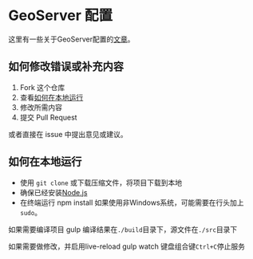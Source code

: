 # GeoServer 配置

这里有一些关于GeoServer配置的[文章](princessgod.github.io/GeoserverConfig)。

## 如何修改错误或补充内容

1. Fork 这个仓库
2. 查看[如何在本地运行](#如何在本地运行)
3. 修改所需内容
4. 提交 Pull Request

或者直接在 issue 中提出意见或建议。

## 如何在本地运行

* 使用 `git clone` 或下载压缩文件，将项目下载到本地
* 确保已经安装[Node.js](https://nodejs.org/en/)
* 在终端运行
    npm install
如果使用非Windows系统，可能需要在行头加上`sudo`。

如果需要编译项目
    gulp
编译结果在`./build`目录下，源文件在`./src`目录下

如果需要做修改，并启用live-reload
    gulp watch
键盘组合键`Ctrl+C`停止服务
